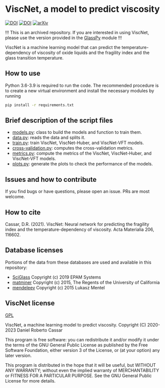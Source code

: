 # ViscNet, a model to predict viscosity
[![DOI](https://img.shields.io/badge/DOI-10.1016%2Fj.actamat.2020.116602-blue)](https://doi.org/10.1016/j.actamat.2020.116602)
[![DOI](https://zenodo.org/badge/313309589.svg)](https://zenodo.org/badge/latestdoi/313309589)
[![arXiv](https://img.shields.io/badge/arXiv-2007.03719-b31b1b.svg)](https://arxiv.org/abs/2007.03719)

!!! This is an archived repository. If you are interested in using ViscNet, please use the version provided in the [GlassPy](https://github.com/drcassar/glasspy) module !!!

ViscNet is a machine learning model that can predict the temperature-dependency of viscosity of oxide liquids and the fragility index and the glass transition temperature.

## How to use
Python 3.6-3.9 is required to run the code. The recommended procedure is to create a new virtual environment and install the necessary modules by running

``` sh
pip install -r requirements.txt
```

## Brief description of the script files
- [models.py](./viscnet/models.py): class to build the models and function to train them.
- [data.py](./viscnet/data.py): reads the data and splits it.
- [train.py](./viscnet/train.py): train ViscNet, ViscNet-Huber, and ViscNet-VFT models.
- [cross-validation.py](./viscnet/cross-validation.py): computes the cross-validation metrics.
- [metrics.py](./viscnet/metrics.py): compute the metrics of the ViscNet, ViscNet-Huber, and ViscNet-VFT models.
- [plots.py](./viscnet/plots.py): generate the plots to check the performance of the models.

## Issues and how to contribute
If you find bugs or have questions, please open an issue. PRs are most welcome.

## How to cite
Cassar, D.R. (2021). ViscNet: Neural network for predicting the fragility index and the temperature-dependency of viscosity. Acta Materialia 206, 116602.

## Database licenses
Portions of the data from these databases are used and available in this repository:
- [SciGlass](https://github.com/epam/SciGlass/blob/master/LICENSE) Copyright (c) 2019 EPAM Systems
- [matminer](https://github.com/hackingmaterials/matminer/blob/master/LICENSE) Copyright (c) 2015, The Regents of the University of California
- [mendeleev](https://github.com/lmmentel/mendeleev/blob/master/LICENSE) Copyright (c) 2015 Lukasz Mentel

## ViscNet license
[GPL](https://github.com/drcassar/viscnet/blob/master/LICENSE)

ViscNet, a machine learning model to predict viscosity. Copyright (C) 2020-2023 Daniel Roberto Cassar

This program is free software: you can redistribute it and/or modify it under the terms of the GNU General Public License as published by the Free Software Foundation, either version 3 of the License, or (at your option) any later version.

This program is distributed in the hope that it will be useful, but WITHOUT ANY WARRANTY; without even the implied warranty of MERCHANTABILITY or FITNESS FOR A PARTICULAR PURPOSE.  See the GNU General Public License for more details.
